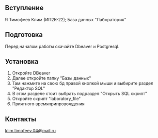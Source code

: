 ## Вступление
Я Тимофеев Клим (ИП2К-22); База данных "Лаборатория" 
## Подготовка
Перед началом работы скачайте Dbeaver и Postgresql.
## Установка
1) Откройте DBeaver
2) Далее откройте папку "Базы данных"
3) Там нажмите на свою бд правой кнопкой мыши и выбирите раздел "Редактор SQL"
4) В этом разделе стоит выбрать подраздел "Открыть SQL скрипт"
5) Откройте скрипт "laboratory_file"
6) Приятного времяприпровождения
## Контакты
klim.timofeev.04@mail.ru
